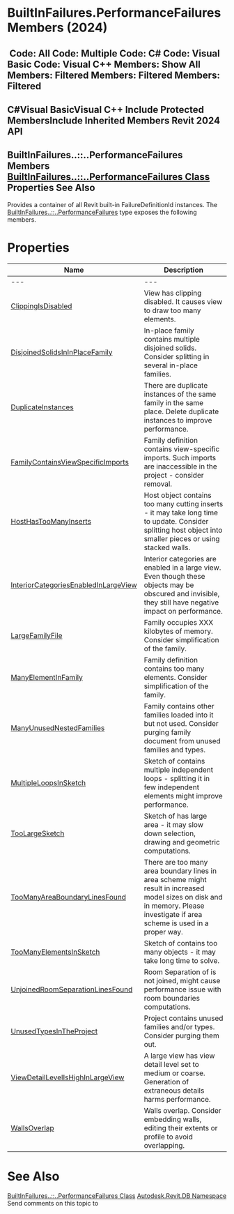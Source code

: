 # BuiltInFailures.PerformanceFailures Members (2024)

﻿
 Code: All Code: Multiple Code: C# Code: Visual Basic Code: Visual C++  Members: Show All Members: Filtered Members: Filtered Members: Filtered   
---  
C#Visual BasicVisual C++
Include Protected MembersInclude Inherited Members
Revit 2024 API  
---  
BuiltInFailures..::..PerformanceFailures Members  
[BuiltInFailures..::..PerformanceFailures Class](d008a572-b1aa-1e46-0c4e-f760c50776fd.md "BuiltInFailures.PerformanceFailures Class") Properties See Also  
---  
Provides a container of all Revit built-in FailureDefinitionId instances.
The [BuiltInFailures..::..PerformanceFailures](d008a572-b1aa-1e46-0c4e-f760c50776fd.md "BuiltInFailures.PerformanceFailures Class") type exposes the following members.
# Properties
| Name | Description |
| --- | --- |
| --- | --- | --- |
| [ClippingIsDisabled](6c5f6778-bf8d-b66f-4683-934bd0f66fe7.md "ClippingIsDisabled Property") | View has clipping disabled. It causes view to draw too many elements. |
| [DisjoinedSolidsInInPlaceFamily](1b474262-8b56-a5f0-9ecb-ffe07afd8732.md "DisjoinedSolidsInInPlaceFamily Property") | In-place family contains multiple disjoined solids. Consider splitting in several in-place families. |
| [DuplicateInstances](4720819c-25b8-a25d-ee4e-530e043cb60f.md "DuplicateInstances Property") | There are duplicate instances of the same family in the same place. Delete duplicate instances to improve performance. |
| [FamilyContainsViewSpecificImports](f7a2ba82-9924-bb46-3f42-bed1ff81a21f.md "FamilyContainsViewSpecificImports Property") | Family definition contains view-specific imports. Such imports are inaccessible in the project - consider removal. |
| [HostHasTooManyInserts](d2097449-8e90-bab6-6070-16c491bde85c.md "HostHasTooManyInserts Property") | Host object contains too many cutting inserts - it may take long time to update. Consider splitting host object into smaller pieces or using stacked walls. |
| [InteriorCategoriesEnabledInLargeView](0c61e6e2-df5d-d232-6a33-bdd397a2dbaa.md "InteriorCategoriesEnabledInLargeView Property") | Interior categories are enabled in a large view. Even though these objects may be obscured and invisible, they still have negative impact on performance. |
| [LargeFamilyFile](e1c15eb8-63c3-7d9a-b917-7f72cf49523d.md "LargeFamilyFile Property") | Family occupies XXX kilobytes of memory. Consider simplification of the family. |
| [ManyElementInFamily](f3e4a8bc-a119-adc6-6011-5ca35736da66.md "ManyElementInFamily Property") | Family definition contains too many elements. Consider simplification of the family. |
| [ManyUnusedNestedFamilies](152d7d7a-b1e6-593b-76f0-30ff5de01895.md "ManyUnusedNestedFamilies Property") | Family contains other families loaded into it but not used. Consider purging family document from unused families and types. |
| [MultipleLoopsInSketch](e347f2de-272c-9ae1-f008-94e3842dd53c.md "MultipleLoopsInSketch Property") | Sketch of <element> contains multiple independent loops - splitting it in few independent elements might improve performance. |
| [TooLargeSketch](e4b7ae47-1123-19b0-a857-6d70fd995761.md "TooLargeSketch Property") | Sketch of <element> has large area - it may slow down selection, drawing and geometric computations. |
| [TooManyAreaBoundaryLinesFound](92bd9600-db50-0b61-8745-f8e371fb9afd.md "TooManyAreaBoundaryLinesFound Property") | There are too many area boundary lines in area scheme <element> might result in increased model sizes on disk and in memory. Please investigate if area scheme is used in a proper way. |
| [TooManyElementsInSketch](1c6d3046-c762-8656-1cd3-173f05c7a5af.md "TooManyElementsInSketch Property") | Sketch of <element> contains too many objects - it may take long time to solve. |
| [UnjoinedRoomSeparationLinesFound](f6225ba1-9429-72a3-1bde-d3c5b3e468e6.md "UnjoinedRoomSeparationLinesFound Property") | Room Separation of <element> is not joined, might cause performance issue with room boundaries computations. |
| [UnusedTypesInTheProject](1065d4e6-23fd-a48d-0a4d-eaa096ad1036.md "UnusedTypesInTheProject Property") | Project contains unused families and/or types. Consider purging them out. |
| [ViewDetailLevelIsHighInLargeView](80df7346-e018-338f-b41b-b5d95aebd53a.md "ViewDetailLevelIsHighInLargeView Property") | A large view has view detail level set to medium or coarse. Generation of extraneous details harms performance. |
| [WallsOverlap](8688de5f-6398-1ee2-adc2-9b7f8b7f1edc.md "WallsOverlap Property") | Walls overlap. Consider embedding walls, editing their extents or profile to avoid overlapping. |

# See Also
[BuiltInFailures..::..PerformanceFailures Class](d008a572-b1aa-1e46-0c4e-f760c50776fd.md "BuiltInFailures.PerformanceFailures Class")
[Autodesk.Revit.DB Namespace](87546ba7-461b-c646-cbb1-2cb8f5bff8b2.md "Autodesk.Revit.DB Namespace")
Send comments on this topic to 